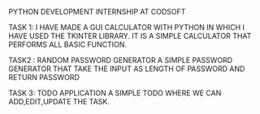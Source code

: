 PYTHON DEVELOPMENT INTERNSHIP AT CODSOFT

TASK 1: I HAVE MADE A GUI CALCULATOR WITH PYTHON IN WHICH I HAVE USED THE TKINTER LIBRARY.
IT IS A SIMPLE CALCULATOR THAT PERFORMS ALL BASIC FUNCTION.

TASK2 : RANDOM PASSWORD GENERATOR
A SIMPLE PASSWORD GENERATOR THAT TAKE THE INPUT AS LENGTH OF PASSWORD AND RETURN PASSWORD

TASK 3: TODO APPLICATION
A SIMPLE TODO WHERE WE CAN ADD,EDIT,UPDATE THE TASK.
